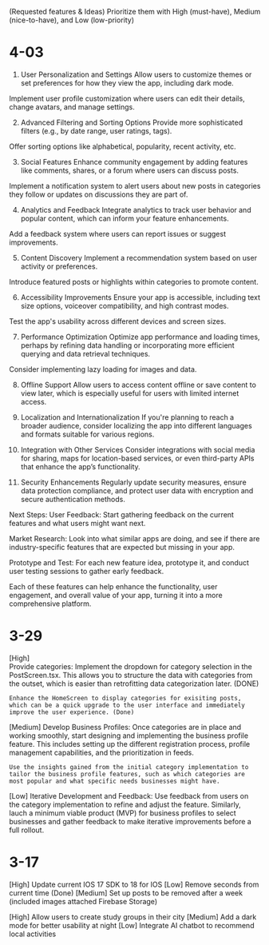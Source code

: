(Requested features & Ideas)
Prioritize them with High (must-have), Medium (nice-to-have), and Low (low-priority)

# 4-03
1. User Personalization and Settings
Allow users to customize themes or set preferences for how they view the app, including dark mode.

Implement user profile customization where users can edit their details, change avatars, and manage settings.

2. Advanced Filtering and Sorting Options
Provide more sophisticated filters (e.g., by date range, user ratings, tags).

Offer sorting options like alphabetical, popularity, recent activity, etc.

3. Social Features
Enhance community engagement by adding features like comments, shares, or a forum where users can discuss posts.

Implement a notification system to alert users about new posts in categories they follow or updates on discussions they are part of.

4. Analytics and Feedback
Integrate analytics to track user behavior and popular content, which can inform your feature enhancements.

Add a feedback system where users can report issues or suggest improvements.

5. Content Discovery
Implement a recommendation system based on user activity or preferences.

Introduce featured posts or highlights within categories to promote content.

6. Accessibility Improvements
Ensure your app is accessible, including text size options, voiceover compatibility, and high contrast modes.

Test the app's usability across different devices and screen sizes.

7. Performance Optimization
Optimize app performance and loading times, perhaps by refining data handling or incorporating more efficient querying and data retrieval techniques.

Consider implementing lazy loading for images and data.

8. Offline Support
Allow users to access content offline or save content to view later, which is especially useful for users with limited internet access.

9. Localization and Internationalization
If you're planning to reach a broader audience, consider localizing the app into different languages and formats suitable for various regions.

10. Integration with Other Services
Consider integrations with social media for sharing, maps for location-based services, or even third-party APIs that enhance the app’s functionality.

11. Security Enhancements
Regularly update security measures, ensure data protection compliance, and protect user data with encryption and secure authentication methods.

Next Steps:
User Feedback: Start gathering feedback on the current features and what users might want next.

Market Research: Look into what similar apps are doing, and see if there are industry-specific features that are expected but missing in your app.

Prototype and Test: For each new feature idea, prototype it, and conduct user testing sessions to gather early feedback.

Each of these features can help enhance the functionality, user engagement, and overall value of your app, turning it into a more comprehensive platform.

# 3-29
[High]  
Provide categories:
    Implement the dropdown for category selection in the PostScreen.tsx. 
    This allows you to structure the data with categories from the outset, which is easier than retrofitting data categorization later. (DONE)

    Enhance the HomeScreen to display categories for exisiting posts, which can be a quick upgrade to the user interface and immediately improve the user experience. (Done)
[Medium]
Develop Business Profiles:
    Once categories are in place and working smoothly, start designing and implementing the business profile feature. This includes setting up the different registration process, profile management capabilities, and the prioritization in feeds.

    Use the insights gained from the initial category implementation to tailor the business profile features, such as which categories are most popular and what specific needs businesses might have.

[Low]
Iterative Development and Feedback:
    Use feedback from users on the category implementation to refine and adjust the feature.
    Similarly, lauch a minimum viable product (MVP) for business profiles to select businesses and gather feedback to make iterative improvements before a full rollout.

# 3-17
[High] Update current IOS 17 SDK to 18 for IOS
[Low] Remove seconds from current time (Done)
[Medium] Set up posts to be removed after a week (included images attached Firebase Storage)

[High] Allow users to create study groups in their city
[Medium] Add a dark mode for better usability at night
[Low] Integrate AI chatbot to recommend local activities
